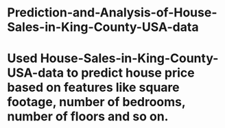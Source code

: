 # Prediction-and-Analysis-of-House-Sales-in-King-County-USA-data

# Used House-Sales-in-King-County-USA-data to predict house price based on features like square footage, number of bedrooms, number of floors and so on.
